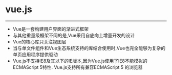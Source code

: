 # vue.js
---
- Vue是一套构建用户界面的渐进式框架
- 与其他重量级框架不同的是,Vue采用自底向上增量开发的设计
- Vue的核心库只关注视图层
- 当与单文件组件和Vue生态系统支持的库结合使用时,Vue也完全能够为复杂的单页应用程序提供驱动
- Vue.js不支持IE8及其以下的IE版本,因为Vue.js使用了IE8不能模拟的ECMAScript 5特性. Vue.js支持所有兼容ECMAScript 5 的浏览器
